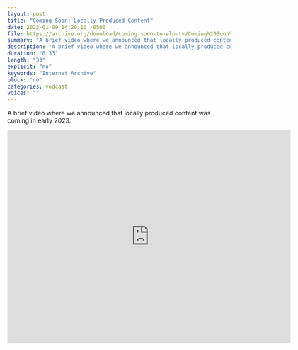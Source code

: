 ```yaml
---
layout: post
title: "Coming Soon: Locally Produced Content"
date: 2023-01-09 14:20:10 -0500
file: https://archive.org/download/coming-soon-to-elp-tv/Coming%20Soon%20To%20ELP%20TV.mp4
summary: "A brief video where we announced that locally produced content was coming in early 2023."
description: "A brief video where we announced that locally produced content was coming in early 2023."
duration: "0:33"
length: "33"
explicit: "no" 
keywords: "Internet Archive"
block: "no" 
categories: vodcast
voices: ""
---
```


A brief video where we announced that locally produced content was coming in early 2023.

<iframe src="https://archive.org/embed/coming-soon-to-elp-tv" width="640" height="480" frameborder="0" webkitallowfullscreen="true" mozallowfullscreen="true" allowfullscreen></iframe>
